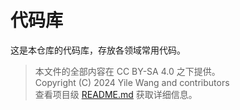 # 代码库

这是本仓库的代码库，存放各领域常用代码。

> 本文件的全部内容在 CC BY-SA 4.0 之下提供。  
> Copyright (C)  2024  Yile Wang and contributors  
> 查看项目级 [README.md](../README.md) 获取详细信息。